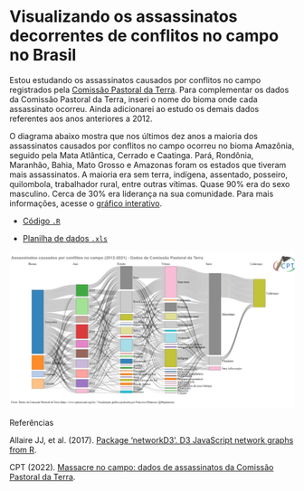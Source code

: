 # Visualizando os assassinatos decorrentes de conflitos no campo no Brasil

Estou estudando os assassinatos causados por conflitos no campo registrados pela [Comissão Pastoral da Terra](https://www.cptnacional.org.br/downlods/category/5-assassinatos). Para complementar os dados da Comissão Pastoral da Terra, inseri o nome do bioma onde cada assassinato ocorreu. Ainda adicionarei ao estudo os demais dados referentes aos anos anteriores a 2012. 

O diagrama abaixo mostra que nos últimos dez anos a maioria dos assassinatos causados por conflitos no campo ocorreu no bioma Amazônia, seguido pela Mata Atlântica, Cerrado e Caatinga. Pará, Rondônia, Maranhão, Bahia, Mato Grosso e Amazonas foram os estados que tiveram mais assassinatos. A maioria era sem terra, indígena, assentado, posseiro, quilombola, trabalhador rural, entre outras vítimas. Quase 90% era do sexo masculino. Cerca de 30% era liderança na sua comunidade. Para mais informações, acesse o [gráfico interativo](https://rpubs.com/fblpalmeira/assassinatos_CPT).

- [Código `.R`](https://github.com/fblpalmeira/assassinatos_CPT/blob/main/assassinatos_10y_sankey.R)

- [Planilha de dados `.xls`](https://github.com/fblpalmeira/assassinatos_CPT/blob/main/assassinatos_10y_CPT.xls)

<img src="https://github.com/fblpalmeira/assassinatos_CPT/blob/main/network.png"/>

Referências

Allaire JJ, et al. (2017). [Package ‘networkD3’. D3 JavaScript network graphs from R](https://mran.revolutionanalytics.com/web/packages/networkD3/networkD3.pdf).

CPT (2022). [Massacre no campo: dados de assassinatos da Comissão Pastoral da Terra](https://www.cptnacional.org.br/downlods/category/5-assassinatos).
